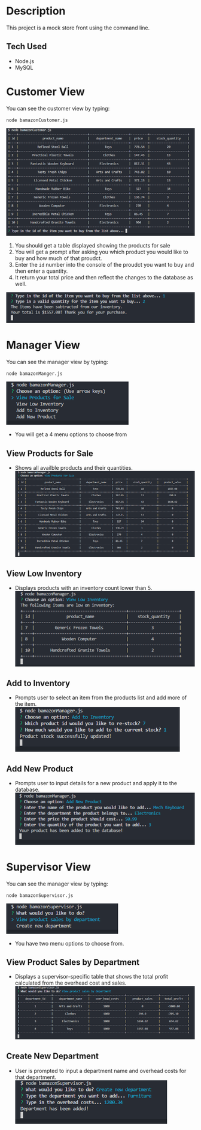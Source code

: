 # Description
This project is a mock store front using the command line.
## Tech Used
* Node.js
* MySQL
# Customer View
You can see the customer view by typing:
```
node bamazonCustomer.js
```
![Product Table](images/bamazon_products.png)
1) You should get a table displayed showing the products for sale
2) You will get a prompt after asking you which product you would like to buy and how much of that proudct.
3) Enter the ```id``` number into the console of the proudct you want to buy and then enter a quantity.
4) It return your total price and then reflect the changes to the database as well.

![Purchase product](images/bamazon_customer_purchase.png)

# Manager View
You can see the manager view by typing:
```
node bamazonManger.js
```
![Menu Options](images/bamazon_manager.png)
* You will get a 4 menu options to choose from
## View Products for Sale
* Shows all availble products and their quantities.
![View products](images/manager_view_products.png)
## View Low Inventory
* Displays products with an inventory count lower than 5.
![View Low Inventory](images/manager_low_inventory.png)
## Add to Inventory 
* Prompts user to select an item from the products list and add more of the item. 
![Add to Inventory](images/manager_add_inventory.png)
## Add New Product
* Prompts user to input details for a new product and apply it to the database.
![New Product](images/manager_new_product.png)

# Supervisor View
You can see the manager view by typing:
```
node bamazonSupervisor.js
```
![bamazon supervisor](images/bamazon_supervisor.png)
* You have two menu options to choose from.
## View Product Sales by Department
* Displays a supervisor-specific table that shows the total profit calculated from the overhead cost and sales.
![View Sales](images/supervisor_department_sales.png)
## Create New Department
* User is prompted to input a department name and overhead costs for that department. 
![Create Department](images/supervisor_Create_department.png)